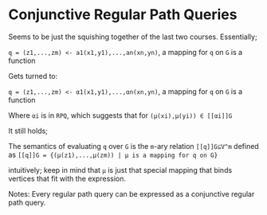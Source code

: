# Conjunctive Regular Path Queries
Seems to be just the squishing together of the last two courses. Essentially;

`q = (z1,...,zm) <- a1(x1,y1),...,an(xn,yn)`, a mapping for `q` on `G` is a function

Gets turned to:

`q = (z1,...,zm) <- α1(x1,y1),...,αn(xn,yn)`, a mapping for `q` on `G` is a function

Where `αi` is in `RPQ`, which suggests that for `(μ(xi),μ(yi)) ∈ [[αi]]G`

It still holds;

The semantics of evaluating `q` over `G` is the `m`-ary relation `[[q]]G⊆V^m` defined as
`[[q]]G = {(μ(z1),...,μ(zm)) | μ is a mapping for q on G}`

intuitively; keep in mind that `μ` is just that special mapping that binds vertices that fit with the expression.

Notes:
Every regular path query can be expressed as a conjunctive regular path query.

